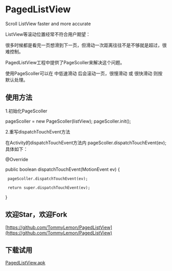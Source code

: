 # PagedListView
Scroll ListView faster and more accurate

ListView等滚动位置经常不符合用户期望：

很多时候都是看完一页想滑到下一页，但滑动一次距离往往不是不够就是超过，很难控制。

 

PagedListView工程中提供了PageScoller来解决这个问题。

使用PageScoller可以在 中低速滑动 后会滚动一页，很慢滑动 或 很快滑动 则按默认处理。

 
## 使用方法

1.初始化PageScoller

pageScoller = new PageScoller(listView);
pageScoller.init();
 
 
2.重写dispatchTouchEvent方法

在Activity的dispatchTouchEvent方法内 pageScoller.dispatchTouchEvent(ev); 具体如下：

@Override

public boolean dispatchTouchEvent(MotionEvent ev) {
 
     pageScoller.dispatchTouchEvent(ev);
 
     return super.dispatchTouchEvent(ev);
}



## 欢迎Star，欢迎Fork

[https://github.com/TommyLemon/PagedListView](https://github.com/TommyLemon/PagedListView)

## 下载试用

[PagedListView.apk](http://files.cnblogs.com/files/tommylemon/PagedListView.apk)
